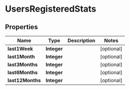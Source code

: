 

# UsersRegisteredStats


## Properties

| Name | Type | Description | Notes |
|------------ | ------------- | ------------- | -------------|
|**last1Week** | **Integer** |  |  [optional] |
|**last1Month** | **Integer** |  |  [optional] |
|**last3Months** | **Integer** |  |  [optional] |
|**last6Months** | **Integer** |  |  [optional] |
|**last12Months** | **Integer** |  |  [optional] |



